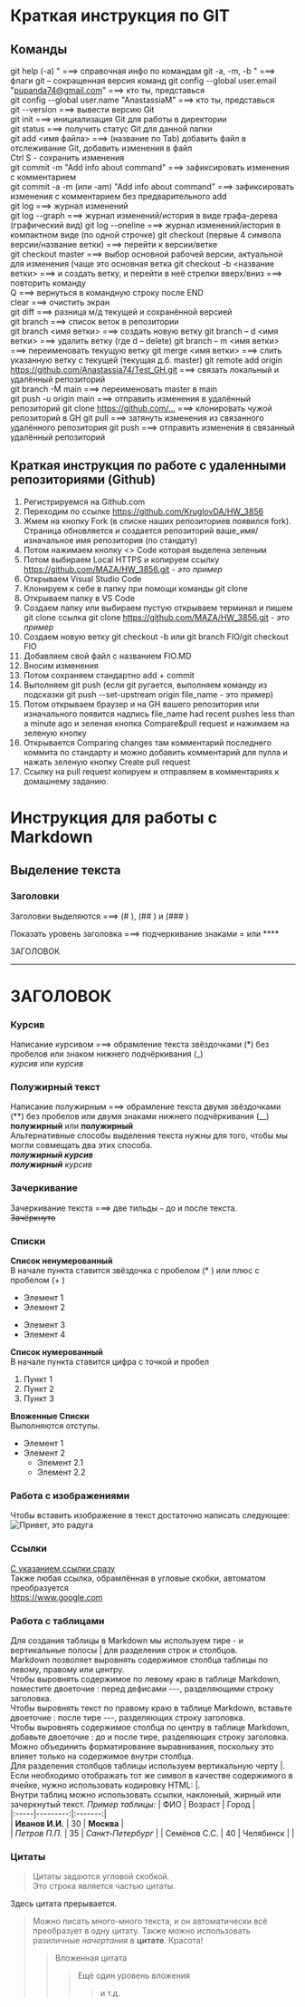 # Краткая инструкция по GIT  
## Команды  
git help (-a) " ===> справочная инфо по командам git
-a, -m, -b " ===> флаги git – сокращенная версия команд
git config --global user.email "pupanda74@gmail.com" ===> кто ты, представься   
git config --global user.name "AnastassiaM" ===> кто ты, представься  
git --version  ===> вывести версию Git  
git init ===> инициализация Git для работы в директории  
git status ===> получить статус Git для данной папки  
git add <имя файла> ===> (название по Tab) добавить файл в отслеживание Git, добавить изменения в файл   
Ctrl S - сохранить изменения  
git commit -m "Add info about command" ===> зафиксировать изменения с комментарием  
git commit -a -m (или -am) "Add info about command" ===> зафиксировать изменения с комментарием без предварительного add  
git log ===> журнал изменений    
git log --graph ===> журнал изменений/история в виде графа-дерева (графический вид)
git log --oneline ===> журнал изменений/история в компактном виде (по одной строчке)
git checkout (первые 4 символа версии/название ветки) ===> перейти к версии/ветке    
git checkout master ===> выбор основной рабочей версии, актуальной для изменения  (чаще это основная ветка
git checkout -b <название ветки> ===> и создать ветку, и перейти в неё
стрелки вверх/вниз ===> повторить команду  
Q ===> вернуться в командную строку после END  
clear ===> очистить экран  
git diff ===> разница м/д текущей и сохранённой версией    
git branch ===> список веток в репозитории  
git branch <имя ветки> ===> создать новую ветку
git branch – d <имя ветки> ===> удалить ветку (где d – delete)
git branch – m <имя ветки> ===> переименовать текущую ветку
git merge <имя ветки> ===> слить указанную ветку с текущей (текущая д.б. master) 
git remote add origin https://github.com/Anastassia74/Test_GH.git ===> связать локальный и удалённый репозиторий  
git branch -M main ===> переименовать master в main  
git push -u origin main ===> отправить изменения в удалённый репозиторий
git clone <https://github.com/...> ===> клонировать чужой репозиторий в GH
git pull  ===> затянуть изменения из связанного удалённого репозитория
git push ===> отправить изменения в связанный удалённый репозиторий

## Краткая инструкция по работе с удаленными репозиториями (Github)
1.	Регистрируемся на Github.com
2.	Переходим по ссылке https://github.com/KruglovDA/HW_3856
3.	Жмем на кнопку Fork (в списке наших репозиториев появился fork). Страница обновляется и создается репозиторий ваше_имя/изначальное имя репозитория (по стандату)
4.	Потом нажимаем кнопку <> Code которая выделена зеленым
5.	Потом выбираем Local HTTPS и копируем ссылку https://github.com/MAZA/HW_3856.git - *это пример*
6.	Открываем Visual Studio Code
7.	Клонируем к себе в папку при помощи команды git clone
8.	Открываем папку в VS Code 
9.	Cоздаем папку или выбираем пустую открываем терминал и пишем git clone ссылка git clone https://github.com/MAZA/HW_3856.git - *это пример* 
10.	Cоздаем новую ветку git checkout -b <FIO> или git branch FIO/git checkout FIO 
11.	Добавляем свой файл с названием FIO.MD
12. Вносим изменения
13.	Потом сохраняем стандартно add + commit
14.	Выполняем git push (если git ругается, выполняем команду из подсказки git push --set-upstream origin file_name - это пример)
15.	Потом открываем браузер и на GH вашего репозитория или изначального появится надпись file_name had recent pushes less than a minute ago и зеленая кнопка Compare&pull request и нажимаем на зеленую кнопку
16.	Открывается Comparing changes там комментарий последнего коммита по стандарту и можно добавить комментарий для пулла и нажать зеленую кнопку Create pull request
17.	Ссылку на pull request копируем и отправляем в комментариях к домашнему заданию.

# Инструкция для работы с Markdown  
## Выделение текста  
### Заголовки  
Заголовки выделяются ===> (# ), (## ) и (### )

Показать уровень заголовка ===> подчеркивание знаками = или ****  

ЗАГОЛОВОК  
*********  
ЗАГОЛОВОК  
=========   

### Курсив
Написание курсивом ===> обрамление текста звёздочками (*) без пробелов или знаком нижнего подчёркивания (_)  
*курсив* или _курсив_ 

### Полужирный текст  
Написание полужирным ===> обрамление текста двумя звёздочками (**) без пробелов или двумя знаками нижнего подчёркивания (__)  
**полужирный** или __полужирный__  
Альтернативные способы выделения текста нужны для того, чтобы мы могли совмещать два этих способа.  
__*полужирный курсив*__   
_**полужирный** курсив_  

### Зачеркивание  
Зачеркивание текста ===> две тильды `~` до и после текста.  
~~Зачёркнуто~~

### Списки  
**Список ненумерованный**  
В начале пункта ставится звёздочка с пробелом (* ) или плюс с пробелом (+ ) 
* Элемент 1  
* Элемент 2
+ Элемент 3  
+ Элемент 4  

**Список нумерованный**  
В начале пункта ставится цифра с точкой и пробел   
1. Пункт 1
2. Пункт 2
3. Пункт 3  

**Вложенные Списки**  
Выполняются отступы.  
   * Элемент 1
   * Элемент 2  
      * Элемент 2.1
      * Элемент 2.2

### Работа с изображениями  
Чтобы вставить изображение в текст достаточно написать следующее:  
![Привет, это радуга](raduga.png)

### Ссылки
[С указанием ссылки сразу](https://www.google.com)  
Также любая ссылка, обрамлённая в угловые скобки, автоматом преобразуется  
<https://www.google.com>  

### Работа с таблицами  
Для создания таблицы в Markdown мы используем тире - и вертикальные полосы | для разделения строк и столбцов.  
Markdown позволяет выровнять содержимое столбца таблицы по левому, правому или центру.  
Чтобы выровнять содержимое по левому краю в таблице Markdown, поместите двоеточие : перед дефисами ---, разделяющими строку заголовка.  
Чтобы выровнять текст по правому краю в таблице Markdown, вставьте двоеточие : после тире ---, разделяющих строку заголовка.  
Чтобы выровнять содержимое столбца по центру в таблице Markdown, добавьте двоеточие : до и после тире, разделяющих строку заголовка.  
Можно объединить форматирование выравнивания, поскольку это влияет только на содержимое внутри столбца.  
Для разделения столбцов таблицы используем вертикальную черту |. Если необходимо отображать тот же символ в качестве содержимого в ячейке, нужно использовать кодировку HTML: &#124;.  
Внутри таблиц можно использовать ссылки, наклонный, жирный или зачеркнутый текст. 
_Пример таблицы:_
| ФИО | Возраст | Город |  
|:-----|---------:|:-------:|  
| __Иванов И.И.__        | 30 | **Москва** |  
| _Петров П.П._        | 35 | *Санкт-Петербург* |
| Семёнов С.С.       | 40 | Челябинск &#124; |  

### Цитаты  
> Цитаты задаются угловой скобкой.  
> Это строка является частью цитаты.  

Здесь цитата прерывается.  
> Можно писать много-много текста, и он автоматически всё преобразует в одну цитату. Также можно использовать разиличные *начертания* в **цитате**. Красота!  
>> Вложенная цитата
>>> Ещё один уровень вложения  
>>>> и т.д.